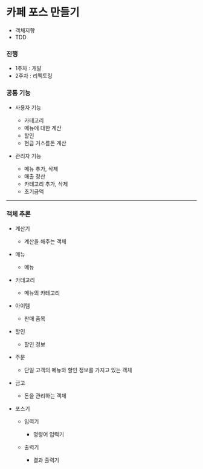 # 카페 포스 만들기

- 객체지향
- TDD

### 진행

- 1주차 : 개발
- 2주차 : 리펙토링

### 공통 기능

- 사용자 기능
    
    - 카테고리
    - 메뉴에 대한 계산
    - 할인
    - 현금 거스름돈 계산

- 관리자 기능

    - 메뉴 추가, 삭제
    - 매출 정산
    - 카테고리 추가, 삭제
    - 초기금액
    
---

### 객체 추론

- 계산기

    - 계산을 해주는 객체

- 메뉴

    - 메뉴
    
- 카테고리

    - 메뉴의 카테고리
    
- 아이템
    
    - 판매 품목
    
- 할인

    - 할인 정보

- 주문

    - 단일 고객의 메뉴와 할인 정보를 가지고 있는 객체

- 금고

    - 돈을 관리하는 객체

- 포스기
    
    - 입력기
    
        - 명령어 입력기
    
    - 출력기
    
        - 결과 출력기